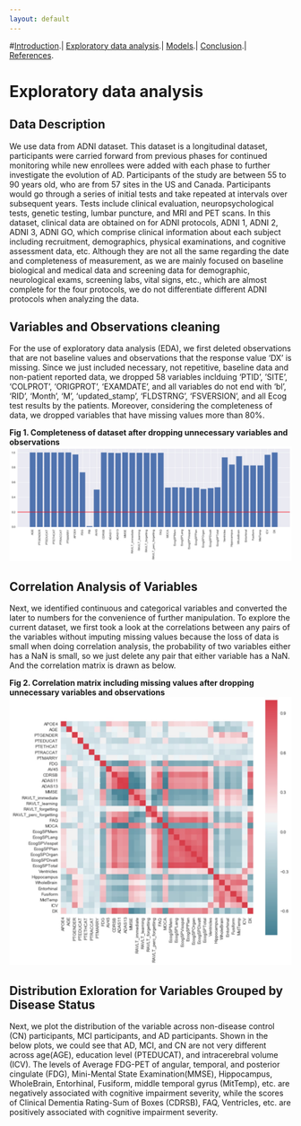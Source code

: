 ```yaml
---
layout: default
---
```


#[Introduction](./index.html).|  [Exploratory data analysis](./EDA.html).|  [Models](./Models.html).|  [Conclusion](./Conclusion.html).|  [References](./References.html).

# Exploratory data analysis

## Data Description

We use data from ADNI dataset. This dataset is a longitudinal dataset, participants were carried forward from previous phases for continued monitoring while new enrollees were added with each phase to further investigate the evolution of AD. Participants of the study are between 55 to 90 years old, who are from 57 sites in the US and Canada. Participants would go through a series of initial tests and take repeated at intervals over subsequent years. Tests include clinical evaluation, neuropsychological tests, genetic testing, lumbar puncture, and MRI and PET scans. In this dataset, clinical data are obtained on for ADNI protocols, ADNI 1, ADNI 2, ADNI 3, ADNI GO, which comprise clinical information about each subject including recruitment, demographics, physical examinations, and cognitive assessment data, etc. Although they are not all the same regarding the date and completeness of measurement, as we are mainly focused on baseline biological and medical data and screening data for demographic, neurological exams, screening labs, vital signs, etc., which are almost complete for the four protocols, we do not differentiate different ADNI protocols when analyzing the data.

## Variables and Observations cleaning
For the use of exploratory data analysis (EDA), we first deleted observations that are not baseline values and observations that the response value ‘DX’ is missing. Since we just included necessary, not repetitive, baseline data and non-patient reported data, we dropped 58 variables inclduing ‘PTID’, ’SITE’, ‘COLPROT’, ‘ORIGPROT’, ‘EXAMDATE’, and all variables do not end with ‘bl’, ‘RID’, ‘Month’, ‘M’, ‘updated_stamp’, ‘FLDSTRNG’, ‘FSVERSION’, and all Ecog test results by the patients. Moreover, considering the completeness of data, we dropped variables that have missing values more than 80%. 


**Fig 1. Completeness of dataset after dropping unnecessary variables and observations**
![fig1](https://github.com/liyixiu/Alzheimer/blob/master/docs/figures/1.jpeg?raw=true)

## Correlation Analysis of Variables

Next, we identified continuous and categorical variables and converted the later to numbers for the convenience of further manipulation. To explore the current dataset, we first took a look at the correlations between any pairs of the variables without imputing missing values because the loss of data is small when doing correlation analysis, the probability of two variables either has a NaN is small, so we just delete any pair that either variable has a NaN. And the correlation matrix is drawn as below. 

**Fig 2. Correlation matrix including missing values after dropping unnecessary variables and observations**
![fig2](https://github.com/liyixiu/Alzheimer/blob/master/docs/figures/2.jpeg?raw=true)

## Distribution Exloration for Variables Grouped by Disease Status

Next, we plot the distribution of the variable across non-disease control (CN) participants, MCI participants, and AD participants. Shown in the below plots, we could see that AD, MCI, and CN are not very different across age(AGE), education level (PTEDUCAT), and intracerebral volume (ICV). The levels of Average FDG-PET of angular, temporal, and posterior cingulate
(FDG), Mini-Mental State Examination(MMSE), Hippocampus, WholeBrain, Entorhinal, Fusiform, middle temporal gyrus (MitTemp), etc. are negatively associated with cognitive impairment severity, while the scores of Clinical Dementia Rating-Sum of Boxes (CDRSB), FAQ, Ventricles, etc. are positively associated with cognitive impairment severity.  

